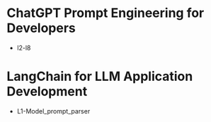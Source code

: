 # ChatGPT Prompt Engineering for Developers
* l2-l8

# LangChain for LLM Application Development
* L1-Model_prompt_parser